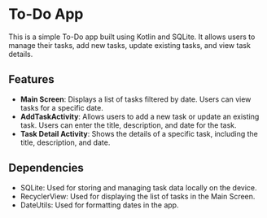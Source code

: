# To-Do App

This is a simple To-Do app built using Kotlin and SQLite. It allows users to manage their tasks, add new tasks, update existing tasks, and view task details.

## Features

- **Main Screen**: Displays a list of tasks filtered by date. Users can view tasks for a specific date.
- **AddTaskActivity**: Allows users to add a new task or update an existing task. Users can enter the title, description, and date for the task.
- **Task Detail Activity**: Shows the details of a specific task, including the title, description, and date.

## Dependencies

- SQLite: Used for storing and managing task data locally on the device.
- RecyclerView: Used for displaying the list of tasks in the Main Screen.
- DateUtils: Used for formatting dates in the app.
